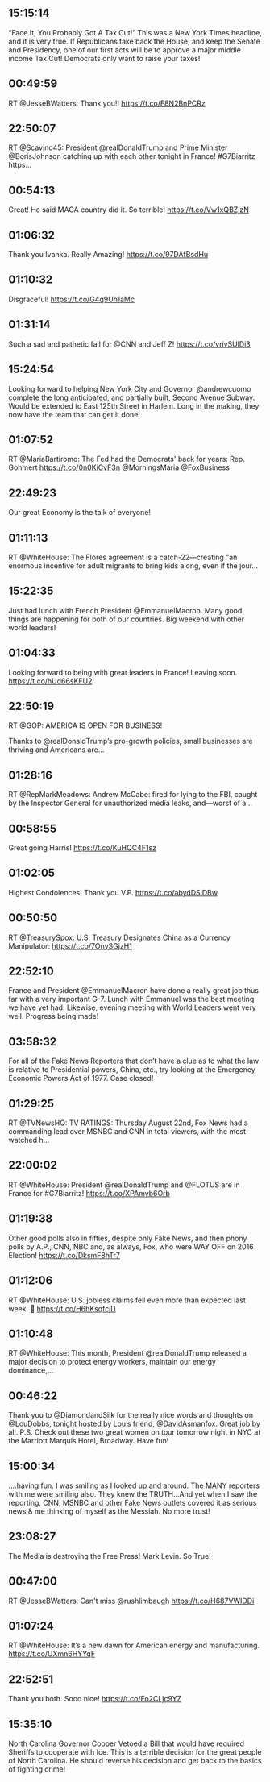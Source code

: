 ## 15:15:14
“Face It, You Probably Got A Tax Cut!” This was a New York Times headline, and it is very true. If Republicans take back the House, and keep the Senate and Presidency, one of our first acts will be to approve a major middle income Tax Cut! Democrats only want to raise your taxes!
## 00:49:59
RT @JesseBWatters: Thank you!! https://t.co/F8N2BnPCRz
## 22:50:07
RT @Scavino45: President @realDonaldTrump and Prime Minister @BorisJohnson catching up with each other tonight in France! #G7Biarritz https…
## 00:54:13
Great! He said MAGA country did it. So terrible! https://t.co/Vw1xQBZjzN
## 01:06:32
Thank you Ivanka. Really Amazing! https://t.co/97DAfBsdHu
## 01:10:32
Disgraceful! https://t.co/G4q9Uh1aMc
## 01:31:14
Such a sad and pathetic fall for @CNN and Jeff Z! https://t.co/vrivSUlDi3
## 15:24:54
Looking forward to helping New York City and Governor @andrewcuomo complete the long anticipated, and partially built, Second Avenue Subway. Would be extended to East 125th Street in Harlem. Long in the making, they now have the team that can get it done!
## 01:07:52
RT @MariaBartiromo: The Fed had the Democrats' back for years: Rep. Gohmert https://t.co/0n0KiCvF3n  @MorningsMaria @FoxBusiness
## 22:49:23
Our great Economy is the talk of everyone!
## 01:11:13
RT @WhiteHouse: The Flores agreement is a catch-22—creating "an enormous incentive for adult migrants to bring kids along, even if the jour…
## 15:22:35
Just had lunch with French President @EmmanuelMacron. Many good things are happening for both of our countries. Big weekend with other world leaders!
## 01:04:33
Looking forward to being with great leaders in France! Leaving soon. https://t.co/hUd66sKFU2
## 22:50:19
RT @GOP: AMERICA IS OPEN FOR BUSINESS!
 
Thanks to @realDonaldTrump’s pro-growth policies, small businesses are thriving and Americans are…
## 01:28:16
RT @RepMarkMeadows: Andrew McCabe: fired for lying to the FBI, caught by the Inspector General for unauthorized media leaks, and—worst of a…
## 00:58:55
Great going Harris! https://t.co/KuHQC4F1sz
## 01:02:05
Highest Condolences! Thank you V.P. https://t.co/abydDSlDBw
## 00:50:50
RT @TreasurySpox: U.S. Treasury Designates China as a Currency Manipulator: https://t.co/7OnySGjzH1
## 22:52:10
France and President @EmmanuelMacron have done a really great job thus far with a very important G-7. Lunch with Emmanuel was the best meeting we have yet had. Likewise, evening meeting with World Leaders went very well. Progress being made!
## 03:58:32
For all of the Fake News Reporters that don’t have a clue as to what the law is relative to Presidential powers, China, etc., try looking at the Emergency Economic Powers Act of 1977. Case closed!
## 01:29:25
RT @TVNewsHQ: TV RATINGS: Thursday August 22nd, Fox News had a commanding lead over MSNBC and CNN in total viewers, with the most-watched h…
## 22:00:02
RT @WhiteHouse: President @realDonaldTrump and @FLOTUS are in France for #G7Biarritz! https://t.co/XPAmyb6Orb
## 01:19:38
Other good polls also in fifties, despite only Fake News, and then phony polls by A.P., CNN, NBC and, as always, Fox, who were WAY OFF on 2016 Election! https://t.co/DksmF8hTr7
## 01:12:06
RT @WhiteHouse: U.S. jobless claims fell even more than expected last week. 👊 https://t.co/H6hKsqfcjD
## 01:10:48
RT @WhiteHouse: This month, President @realDonaldTrump released a major decision to protect energy workers, maintain our energy dominance,…
## 00:46:22
Thank you to @DiamondandSilk for the really nice words and thoughts on @LouDobbs, tonight hosted by Lou’s friend, @DavidAsmanfox. Great job by all. P.S. Check out these two great women on tour tomorrow night in NYC at the Marriott Marquis Hotel, Broadway. Have fun!
## 15:00:34
....having fun. I was smiling as I looked up and around. The MANY reporters with me were smiling also. They knew the TRUTH...And yet when I saw the reporting, CNN, MSNBC and other Fake News outlets covered it as serious news &amp; me thinking of myself as the Messiah. No more trust!
## 23:08:27
The Media is destroying the Free Press! Mark Levin. So True!
## 00:47:00
RT @JesseBWatters: Can't miss @rushlimbaugh https://t.co/H687VWIDDi
## 01:07:24
RT @WhiteHouse: It’s a new dawn for American energy and manufacturing. https://t.co/UXmn6HYYqF
## 22:52:51
Thank you both. Sooo nice! https://t.co/Fo2CLjc9YZ
## 15:35:10
North Carolina Governor Cooper Vetoed a Bill that would have required Sheriffs to cooperate with Ice. This is a terrible decision for the great people of North Carolina. He should reverse his decision and get back to the basics of fighting crime!
